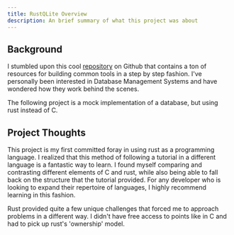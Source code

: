 ```yaml
---
title: RustQLite Overview
description: An brief summary of what this project was about
---
```


## Background
I stumbled upon this cool [repository](https://cstack.github.io/db_tutorial/) on Github that contains a ton of resources for building common tools in a step by step fashion. I've personally been interested in Database Management Systems and have wondered how they work behind the scenes.

The following project is a mock implementation of a database, but using rust instead of C. 

## Project Thoughts
This project is my first committed foray in using rust as a programming language. I realized that this method of following a tutorial in a different language is a fantastic way to learn. I found myself comparing and contrasting different elements of C and rust, while also being able to fall back on the structure that the tutorial provided. For any developer who is looking to expand their repertoire of languages, I highly recommend learning in this fashion. 

Rust provided quite a few unique challenges that forced me to approach problems in a different way. I didn't have free access to points like in C and had to pick up rust's 'ownership' model. 